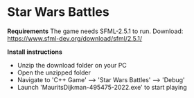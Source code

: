 # Star Wars Battles

**Requirements**
The game needs SFML-2.5.1 to run.
Download: https://www.sfml-dev.org/download/sfml/2.5.1/

**Install instructions**
- Unzip the download folder on your PC
- Open the unzipped folder
- Navigate to 'C++ Game' --> 'Star Wars Battles' --> 'Debug'
- Launch 'MauritsDijkman-495475-2022.exe' to start playing
